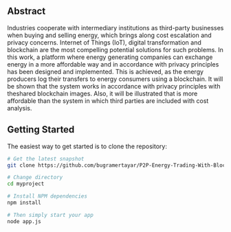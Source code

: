 Abstract
---------------
Industries cooperate with intermediary institutions as third-party businesses when buying and selling energy, which brings along cost escalation and privacy concerns. Internet of Things (IoT), digital transformation and blockchain are the most compelling potential solutions for such problems. In  this  work,  a  platform  where  energy  generating  companies  can  exchange  energy  in  a  more affordable way and in accordance with privacy principles has been designed and implemented. This is achieved, as the energy producers log their transfers to energy consumers using a blockchain. It will be shown that the system works in accordance with privacy principles with theshared blockchain images. Also, it will be illustrated that is more affordable than the system in which third parties are included with cost analysis.

Getting Started
---------------
The easiest way to get started is to clone the repository:
```bash
# Get the latest snapshot
git clone https://github.com/bugramertayar/P2P-Energy-Trading-With-Blockchain.git

# Change directory
cd myproject

# Install NPM dependencies
npm install

# Then simply start your app
node app.js
```
